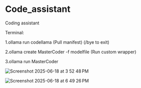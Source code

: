 # Code_assistant
Coding assistant

Terminal:

1.ollama run codellama  (Pull manifest) (/bye to exit)

2.ollama create MasterCoder -f modelfile  (Run custom wrapper) 

3.ollama run MasterCoder 

![Screenshot 2025-06-18 at 3 52 48 PM](https://github.com/user-attachments/assets/7249d1ae-f7ba-45a4-870b-3a96c38d36fa)

![Screenshot 2025-06-18 at 6 49 26 PM](https://github.com/user-attachments/assets/d24c0881-ffd9-4369-882f-42410e2b2c2f)
